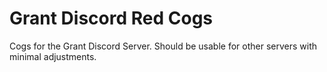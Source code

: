 # Grant Discord Red Cogs

Cogs for the Grant Discord Server. Should be usable for other servers with minimal adjustments.
